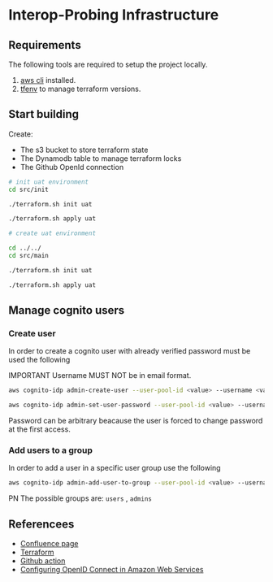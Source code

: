 # Interop-Probing Infrastructure


## Requirements

The following tools are required to setup the project locally. 

1. [aws cli](https://docs.aws.amazon.com/cli/latest/userguide/getting-started-install.html) installed.
2. [tfenv](https://github.com/tfutils/tfenv) to manage terraform versions.

## Start building

Create:

* The s3 bucket to store terraform state
* The Dynamodb table to manage terraform locks
* The Github OpenId connection

```bash
# init uat environment
cd src/init

./terraform.sh init uat

./terraform.sh apply uat

# create uat environment

cd ../../
cd src/main

./terraform.sh init uat

./terraform.sh apply uat
```

## Manage cognito users

### Create user
In order to create a cognito user with already verified password must be used the following 

IMPORTANT Username MUST NOT be in email format.

```bash
aws cognito-idp admin-create-user --user-pool-id <value> --username <value> --user-attributes Name=email,Value=<email> Name=email_verified,Value=True --force-alias-creation

aws cognito-idp admin-set-user-password --user-pool-id <value> --username <value> --password <value> --permanent
```
Password can be arbitrary beacause the user is forced to change password at the first access.
### Add users to a group
In order to add a user in a specific user group use the following

```bash
aws cognito-idp admin-add-user-to-group --user-pool-id <value> --username <value> --group-name <value>
```
PN The possible groups are: `users` , `admins`

## Referencees

* [Confluence page](https://pagopa.atlassian.net/wiki/spaces/DEVOPS/pages/467894592/AWS+Setup+new+project)
* [Terraform](https://terraform.io/)
* [Github action](https://docs.github.com/en/actions)
* [Configuring OpenID Connect in Amazon Web Services](https://docs.github.com/en/actions/deployment/security-hardening-your-deployments/configuring-openid-connect-in-amazon-web-services)